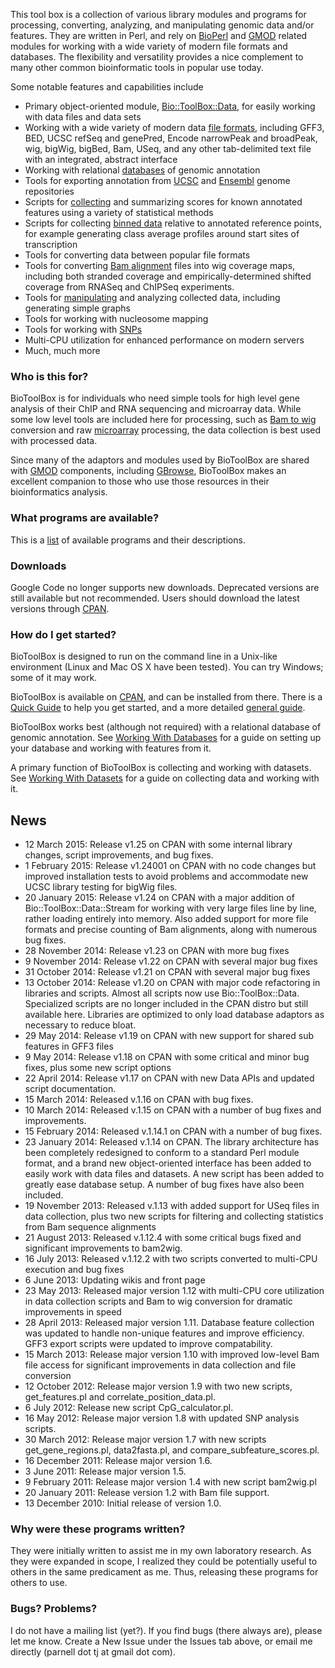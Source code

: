 This tool box is a collection of various library modules and programs for processing, converting, analyzing, and manipulating genomic data and/or features. They are written in Perl, and rely on [BioPerl](http://www.bioperl.org/wiki/Main_Page) and [GMOD](http://www.gmod.org/wiki/Main_Page) related modules for working with a wide variety of modern file formats and databases. The flexibility and versatility provides a nice complement to many other common bioinformatic tools in popular use today.

Some notable features and capabilities include
  * Primary object-oriented module, [Bio::ToolBox::Data](Pod_Data.md), for easily working with data files and data sets
  * Working with a wide variety of modern data [file formats](http://code.google.com/p/biotoolbox/wiki/DataFileFormats), including GFF3, BED, UCSC refSeq and genePred, Encode narrowPeak and broadPeak, wig, bigWig, bigBed, Bam, USeq, and any other tab-delimited text file with an integrated, abstract interface
  * Working with relational [databases](http://code.google.com/p/biotoolbox/wiki/WorkingWithDatabases) of genomic annotation
  * Tools for exporting annotation from [UCSC](http://code.google.com/p/biotoolbox/wiki/Pod_ucsc_table2gff3) and [Ensembl](http://code.google.com/p/biotoolbox/wiki/Pod_get_ensembl_annotation) genome repositories
  * Scripts for [collecting](http://code.google.com/p/biotoolbox/wiki/Pod_get_datasets) and summarizing scores for known annotated features using a variety of statistical methods
  * Scripts for collecting [binned data](http://code.google.com/p/biotoolbox/wiki/Pod_get_relative_data) relative to annotated reference points, for example generating class average profiles around start sites of transcription
  * Tools for converting data between popular file formats
  * Tools for converting [Bam alignment](http://code.google.com/p/biotoolbox/wiki/Pod_bam2wig) files into wig coverage maps, including both stranded coverage and empirically-determined shifted coverage from RNASeq and ChIPSeq experiments.
  * Tools for [manipulating](http://code.google.com/p/biotoolbox/wiki/Pod_manipulate_datasets) and analyzing collected data, including generating simple graphs
  * Tools for working with nucleosome mapping
  * Tools for working with [SNPs](http://code.google.com/p/biotoolbox/wiki/MappingSNPs)
  * Multi-CPU utilization for enhanced performance on modern servers
  * Much, much more

### Who is this for? ###
BioToolBox is for individuals who need simple tools for high level gene analysis of their ChIP and RNA sequencing and microarray data. While some low level tools are included here for processing, such as [Bam to wig](http://code.google.com/p/biotoolbox/wiki/Pod_bam2wig) conversion and raw [microarray](http://code.google.com/p/biotoolbox/wiki/Pod_process_microarray) processing, the data collection is best used with processed data.

Since many of the adaptors and modules used by BioToolBox are shared with [GMOD](http://www.gmod.org/wiki/Main_Page) components, including [GBrowse](http://gmod.org/wiki/GBrowse), BioToolBox makes an excellent companion to those who use those resources in their bioinformatics analysis.

### What programs are available? ###
This is a [list](http://code.google.com/p/biotoolbox/wiki/ProgramList) of available programs and their descriptions.

### Downloads ###
Google Code no longer supports new downloads. Deprecated versions are still available but not recommended. Users should download the latest versions through [CPAN](http://search.cpan.org/perldoc?Bio::ToolBox).

### How do I get started? ###
BioToolBox is designed to run on the command line in a Unix-like environment (Linux and Mac OS X have been tested). You can try Windows; some of it may work.

BioToolBox is available on [CPAN](http://search.cpan.org/perldoc?Bio::ToolBox), and can be installed from there. There is a [Quick Guide](http://code.google.com/p/biotoolbox/wiki/QuickGuide) to help you get started, and a more detailed [general guide](http://code.google.com/p/biotoolbox/wiki/BioToolBoxSetUp).

BioToolBox works best (although not required) with a relational database of genomic annotation. See [Working With Databases](http://code.google.com/p/biotoolbox/wiki/WorkingWithDatabases) for a guide on setting up your database and working with features from it.

A primary function of BioToolBox is collecting and working with datasets. See [Working With Datasets](http://code.google.com/p/biotoolbox/wiki/WorkingWithDatasets) for a guide on collecting data and working with it.

## News ##
  * 12 March 2015: Release v1.25 on CPAN with some internal library changes, script improvements, and bug fixes.
  * 1 February 2015: Release v1.24001 on CPAN with no code changes but improved installation tests to avoid problems and accommodate new UCSC library testing for bigWig files.
  * 20 January 2015: Release v1.24 on CPAN with a major addition of Bio::ToolBox::Data::Stream for working with very large files line by line, rather loading entirely into memory. Also added support for more file formats and precise counting of Bam alignments, along with numerous bug fixes.
  * 28 November 2014: Release v1.23 on CPAN with more bug fixes
  * 9 November 2014: Release v1.22 on CPAN with several major bug fixes
  * 31 October 2014: Release v1.21 on CPAN with several major bug fixes
  * 13 October 2014: Release v1.20 on CPAN with major code refactoring in libraries and scripts. Almost all scripts now use Bio::ToolBox::Data. Specialized scripts are no longer included in the CPAN distro but still available here. Libraries are optimized to only load database adaptors as necessary to reduce bloat.
  * 29 May 2014: Release v1.19 on CPAN with new support for shared sub features in GFF3 files
  * 9 May 2014: Release v1.18 on CPAN with some critical and minor bug fixes, plus some new script options
  * 22 April 2014: Release v1.17 on CPAN with new Data APIs and updated script documentation.
  * 15 March 2014: Released v.1.16 on CPAN with bug fixes.
  * 10 March 2014: Released v.1.15 on CPAN with a number of bug fixes and improvements.
  * 15 February 2014: Released v.1.14.1 on CPAN with a number of bug fixes.
  * 23 January 2014: Released v.1.14 on CPAN. The library architecture has been completely redesigned to conform to a standard Perl module format, and a brand new object-oriented interface has been added to easily work with data files and datasets. A new script has been added to greatly ease database setup. A number of bug fixes have also been included.
  * 19 November 2013: Released v.1.13 with added support for USeq files in data collection, plus two new scripts for filtering and collecting statistics from Bam sequence alignments
  * 21 August 2013: Released v.1.12.4 with some critical bugs fixed and significant improvements to bam2wig.
  * 16 July 2013: Released v.1.12.2 with two scripts converted to multi-CPU execution and bug fixes
  * 6 June 2013: Updating wikis and front page
  * 23 May 2013: Released major version 1.12 with multi-CPU core utilization in data collection scripts and Bam to wig conversion for dramatic improvements in speed
  * 28 April 2013: Released major version 1.11. Database feature collection was updated to handle non-unique features and improve efficiency. GFF3 export scripts were updated to improve compatability.
  * 15 March 2013: Release major version 1.10 with improved low-level Bam file access for significant improvements in data collection and file conversion
  * 12 October 2012: Release major version 1.9 with two new scripts, get\_features.pl and correlate\_position\_data.pl.
  * 6 July 2012: Release new script CpG\_calculator.pl.
  * 16 May 2012: Release major version 1.8 with updated SNP analysis scripts.
  * 30 March 2012: Release major version 1.7 with new scripts get\_gene\_regions.pl, data2fasta.pl, and compare\_subfeature\_scores.pl.
  * 16 December 2011: Release major version 1.6.
  * 3 June 2011: Release major version 1.5.
  * 9 February 2011: Release major version 1.4 with new script bam2wig.pl
  * 20 January 2011: Release version 1.2 with Bam file support.
  * 13 December 2010: Initial release of version 1.0.

### Why were these programs written? ###
They were initially written to assist me in my own laboratory research. As they were expanded in scope, I realized they could be potentially useful to others in the same predicament as me. Thus, releasing these programs for others to use.

### Bugs? Problems? ###
I do not have a mailing list (yet?). If you find bugs (there always are), please let me know. Create a New Issue under the Issues tab above, or email me directly (parnell dot tj at gmail dot com).